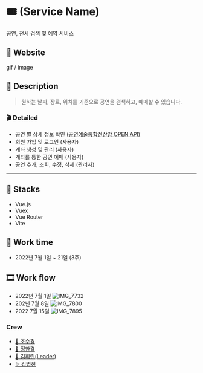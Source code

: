 # 🎟 (Service Name)
공연, 전시 검색 및 예약 서비스

## 🎷 Website 

gif / image

## 🎩 Description
> 원하는 날짜, 장르, 위치를 기준으로 공연을 검색하고, 예매할 수 있습니다.

### 🎬 Detailed 
- 공연 별 상세 정보 확인
([공연예술통합전산망 OPEN API](https://www.kopis.or.kr/por/main/main.do))
- 회원 가입 및 로그인 (사용자)
- 계좌 생성 및 관리 (사용자)
- 계좌를 통한 공연 예매 (사용자)
- 공연 추가, 조회, 수정, 삭제 (관리자)
---
## 🎻  Stacks
- Vue.js
- Vuex
- Vue Router
- Vite

## 🎫  Work time
- 2022년 7월 1일 ~ 21일 (3주)

## 🎞 Work flow
- 2022년 7월 1일  ![IMG_7732](https://user-images.githubusercontent.com/57033026/180244817-43622258-df37-4a1e-8dd6-023bd46afece.JPG)
- 202년 7월 8일  ![IMG_7800](https://user-images.githubusercontent.com/57033026/180244951-41ddbe81-1697-4d17-906b-d6b703d96b04.jpg)
- 2022 7월 15일  ![IMG_7895](https://user-images.githubusercontent.com/57033026/180245065-7b127559-4fab-4465-a7e5-e25cf4e90e3d.jpg)


### Crew
- [💎 조수경](https://github.com/doradora523)
- [🍷 정한결](https://github.com/gyeol2678)
- [🍑 김휘린(Leader)](https://github.com/whilini)
- [✨ 김명진](https://github.com/k-m-jin)
